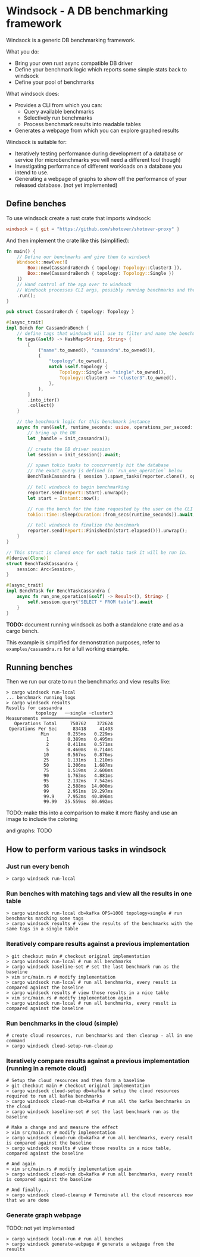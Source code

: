 # Windsock - A DB benchmarking framework

Windsock is a generic DB benchmarking framework.

What you do:

* Bring your own rust async compatible DB driver
* Define your benchmark logic which reports some simple stats back to windsock
* Define your pool of benchmarks

What windsock does:

* Provides a CLI from which you can:
  * Query available benchmarks
  * Selectively run benchmarks
  * Process benchmark results into readable tables
* Generates a webpage from which you can explore graphed results

Windsock is suitable for:

* Iteratively testing performance during development of a database or service (for microbenchmarks you will need a different tool though)
* Investigating performance of different workloads on a database you intend to use.
* Generating a webpage of graphs to show off the performance of your released database. (not yet implemented)

## Define benches

To use windsock create a rust crate that imports windsock:

```toml
windsock = { git = "https://github.com/shotover/shotover-proxy" }
```

And then implement the crate like this (simplified):

```rust
fn main() {
    // Define our benchmarks and give them to windsock
    Windsock::new(vec![
        Box::new(CassandraBench { topology: Topology::Cluster3 }),
        Box::new(CassandraBench { topology: Topology::Single })
    ])
    // Hand control of the app over to windsock
    // Windsock processes CLI args, possibly running benchmarks and then terminates.
    .run();
}

pub struct CassandraBench { topology: Topology }

#[async_trait]
impl Bench for CassandraBench {
    // define tags that windsock will use to filter and name the benchmark instance
    fn tags(&self) -> HashMap<String, String> {
        [
            ("name".to_owned(), "cassandra".to_owned()),
            (
                "topology".to_owned(),
                match &self.topology {
                    Topology::Single => "single".to_owned(),
                    Topology::Cluster3 => "cluster3".to_owned(),
                },
            ),
        ]
        .into_iter()
        .collect()
    }

    // the benchmark logic for this benchmark instance
    async fn run(&self, runtime_seconds: usize, operations_per_second: Option<u64>, reporter: UnboundedSender<Report>) {
        // bring up the DB
        let _handle = init_cassandra();

        // create the DB driver session
        let session = init_session().await;

        // spawn tokio tasks to concurrently hit the database
        // The exact query is defined in `run_one_operation` below
        BenchTaskCassandra { session }.spawn_tasks(reporter.clone(), operations_per_second).await;

        // tell windsock to begin benchmarking
        reporter.send(Report::Start).unwrap();
        let start = Instant::now();

        // run the bench for the time requested by the user on the CLI (defaults to 15s)
        tokio::time::sleep(Duration::from_secs(runtime_seconds)).await;

        // tell windsock to finalize the benchmark
        reporter.send(Report::FinishedIn(start.elapsed())).unwrap();
    }
}

// This struct is cloned once for each tokio task it will be run in.
#[derive(Clone)]
struct BenchTaskCassandra {
    session: Arc<Session>,
}

#[async_trait]
impl BenchTask for BenchTaskCassandra {
    async fn run_one_operation(&self) -> Result<(), String> {
        self.session.query("SELECT * FROM table").await
    }
}
```

**TODO:** document running windsock as both a standalone crate and as a cargo bench.

This example is simplified for demonstration purposes, refer to `examples/cassandra.rs` for a full working example.

## Running benches

Then we run our crate to run the benchmarks and view results like:

```none
> cargo windsock run-local
... benchmark running logs
> cargo windsock results
Results for cassandra
           topology   ──single ─cluster3
Measurements ═══════════════════════════
   Operations Total     750762    372624
 Operations Per Sec      83418     41403
             Min       0.255ms   0.229ms
               1       0.389ms   0.495ms
               2       0.411ms   0.571ms
               5       0.460ms   0.714ms
              10       0.567ms   0.876ms
              25       1.131ms   1.210ms
              50       1.306ms   1.687ms
              75       1.519ms   2.600ms
              90       1.763ms   4.881ms
              95       2.132ms   7.542ms
              98       2.588ms  14.008ms
              99       2.951ms  19.297ms
              99.9     7.952ms  40.896ms
              99.99   25.559ms  80.692ms
```

TODO: make this into a comparison to make it more flashy and use an image to include the coloring

and graphs: TODO

## How to perform various tasks in windsock

### Just run every bench

```shell
> cargo windsock run-local
```

### Run benches with matching tags and view all the results in one table

```shell
> cargo windsock run-local db=kafka OPS=1000 topology=single # run benchmarks matching some tags
> cargo windsock results # view the results of the benchmarks with the same tags in a single table
```

### Iteratively compare results against a previous implementation

```shell
> git checkout main # checkout original implementation
> cargo windsock run-local # run all benchmarks
> cargo windsock baseline-set # set the last benchmark run as the baseline
> vim src/main.rs # modify implementation
> cargo windsock run-local # run all benchmarks, every result is compared against the baseline
> cargo windsock results # view those results in a nice table
> vim src/main.rs # modify implementation again
> cargo windsock run-local # run all benchmarks, every result is compared against the baseline
```

### Run benchmarks in the cloud (simple)

```shell
# create cloud resources, run benchmarks and then cleanup - all in one command
> cargo windsock cloud-setup-run-cleanup
```

### Iteratively compare results against a previous implementation (running in a remote cloud)

```shell
# Setup the cloud resources and then form a baseline
> git checkout main # checkout original implementation
> cargo windsock cloud-setup db=kafka # setup the cloud resources required to run all kafka benchmarks
> cargo windsock cloud-run db=kafka # run all the kafka benchmarks in the cloud
> cargo windsock baseline-set # set the last benchmark run as the baseline

# Make a change and and measure the effect
> vim src/main.rs # modify implementation
> cargo windsock cloud-run db=kafka # run all benchmarks, every result is compared against the baseline
> cargo windsock results # view those results in a nice table, compared against the baseline

# And again
> vim src/main.rs # modify implementation again
> cargo windsock cloud-run db=kafka # run all benchmarks, every result is compared against the baseline

# And finally...
> cargo windsock cloud-cleanup # Terminate all the cloud resources now that we are done
```

### Generate graph webpage

TODO: not yet implemented

```shell
> cargo windsock local-run # run all benches
> cargo windsock generate-webpage # generate a webpage from the results
```
